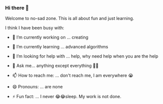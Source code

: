 ### Hi there 👋

Welcome to no-sad zone. This is all about fun and just learning.

I think I have been busy with:


- 🔭 I’m currently working on ... creating 
- 🌱 I’m currently learning ... advanced algorithms

- 🤔 I’m looking for help with ... help, why need help when you are the help
- 💬 Ask me... anything except everything 🤣🤣
- 📫 How to reach me: ... don't reach me, I am everywhere 😭
- 😄 Pronouns: ... are none
- ⚡ Fun fact: ... I never 😂😂sleep. My work is not done.

